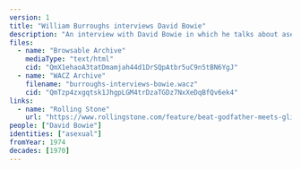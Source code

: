 ```yaml
---
version: 1
title: "William Burroughs interviews David Bowie"
description: "An interview with David Bowie in which he talks about asexuality"
files:
  - name: "Browsable Archive"
    mediaType: "text/html"
    cid: "QmX1ehaoA3tatDmamjah44d1DrSQpAtbr5uC9n5tBN6YgJ"
  - name: "WACZ Archive"
    filename: "burroughs-interviews-bowie.wacz"
    cid: "QmTzp4zxgqtsk1JhgpLGM4trDzaTGDz7NxXeDqBfQv6ek4"
links:
  - name: "Rolling Stone"
    url: "https://www.rollingstone.com/feature/beat-godfather-meets-glitter-mainman-william-burroughs-interviews-david-bowie-92508/"
people: ["David Bowie"]
identities: ["asexual"]
fromYear: 1974
decades: [1970]
---
```

